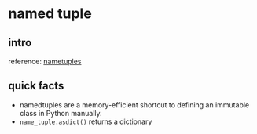 # named tuple

## intro

reference: [nametuples](https://dbader.org/blog/writing-clean-python-with-namedtuples)

## quick facts

- namedtuples are a memory-efficient shortcut to defining an immutable class in Python manually.
- `name_tuple.asdict()` returns a dictionary